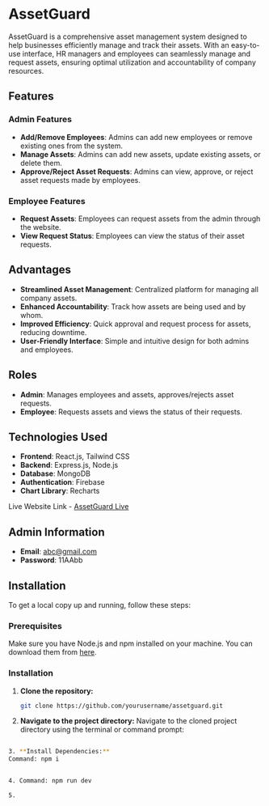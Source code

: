 # AssetGuard

AssetGuard is a comprehensive asset management system designed to help businesses efficiently manage and track their assets. With an easy-to-use interface, HR managers and employees can seamlessly manage and request assets, ensuring optimal utilization and accountability of company resources.

## Features

### Admin Features
- **Add/Remove Employees**: Admins can add new employees or remove existing ones from the system.
- **Manage Assets**: Admins can add new assets, update existing assets, or delete them.
- **Approve/Reject Asset Requests**: Admins can view, approve, or reject asset requests made by employees.

### Employee Features
- **Request Assets**: Employees can request assets from the admin through the website.
- **View Request Status**: Employees can view the status of their asset requests.

## Advantages
- **Streamlined Asset Management**: Centralized platform for managing all company assets.
- **Enhanced Accountability**: Track how assets are being used and by whom.
- **Improved Efficiency**: Quick approval and request process for assets, reducing downtime.
- **User-Friendly Interface**: Simple and intuitive design for both admins and employees.

## Roles
- **Admin**: Manages employees and assets, approves/rejects asset requests.
- **Employee**: Requests assets and views the status of their requests.

## Technologies Used
- **Frontend**: React.js, Tailwind CSS
- **Backend**: Express.js, Node.js
- **Database**: MongoDB
- **Authentication**: Firebase
- **Chart Library**: Recharts

Live Website Link - [AssetGuard Live](https://assetguard-43955.web.app/)

## Admin Information
- **Email**: abc@gmail.com
- **Password**: 11AAbb

## Installation

To get a local copy up and running, follow these steps:

### Prerequisites

Make sure you have Node.js and npm installed on your machine. You can download them from [here](https://nodejs.org/).

### Installation

1. **Clone the repository:**
   ```sh
   git clone https://github.com/yourusername/assetguard.git

 2. **Navigate to the project directory:**
Navigate to the cloned project directory using the terminal or command prompt:
   ```sh cd assetguard

3. **Install Dependencies:**
Command: npm i 


4. Command: npm run dev

5. 


